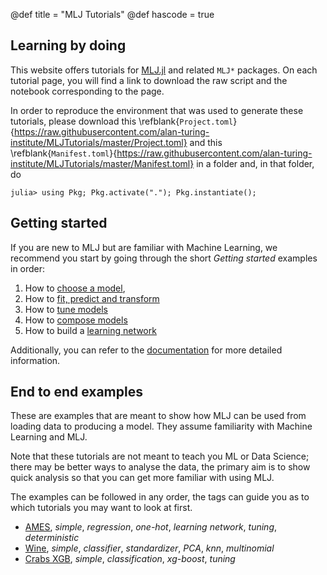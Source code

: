 @def title = "MLJ Tutorials"
@def hascode = true

## Learning by doing

This website offers tutorials for [MLJ.jl](https://github.com/alan-turing-institute/MLJ.jl) and related `MLJ*` packages.
On each tutorial page, you will find a link to download the raw script and the notebook corresponding to the page.

In order to reproduce the environment that was used to generate these tutorials, please download this \refblank{`Project.toml`}{https://raw.githubusercontent.com/alan-turing-institute/MLJTutorials/master/Project.toml} and this \refblank{`Manifest.toml`}{https://raw.githubusercontent.com/alan-turing-institute/MLJTutorials/master/Manifest.toml} in a folder and, in that folder, do

```julia-repl
julia> using Pkg; Pkg.activate("."); Pkg.instantiate();
```

## Getting started

If you are new to MLJ but are familiar with Machine Learning, we recommend you start by going through the short _Getting started_ examples in order:

1. How to [choose a model](/pub/getting-started/choosing-a-model.html),
1. How to [fit, predict and transform](/pub/getting-started/fit-and-predict.html)
1. How to [tune models](/pub/getting-started/model-tuning.html)
1. How to [compose models](/pub/getting-started/composing-models.html)
1. How to build a [learning network](/pub/getting-started/learning-networks.html)

Additionally, you can refer to the [documentation](https://alan-turing-institute.github.io/MLJ.jl/stable/) for more detailed information.

## End to end examples

These are examples that are meant to show how MLJ can be used from loading data to producing a model.
They assume familiarity with Machine Learning and MLJ.

Note that these tutorials are not meant to teach you ML or Data Science; there may be better ways to analyse the data, the primary aim is to show quick analysis so that you can get more familiar with using MLJ.

The examples can be followed in any order, the tags can guide you as to which tutorials you may want to look at first.

* [AMES](/pub/end-to-end/AMES.html), *simple*, *regression*, *one-hot*, *learning network*, *tuning*, *deterministic*
* [Wine](/pub/end-to-end/wine.html), *simple*, *classifier*, *standardizer*, *PCA*, *knn*, *multinomial*
* [Crabs XGB](/pub/end-to-end/crabs-xgb.html), *simple*, *classification*, *xg-boost*, *tuning*

